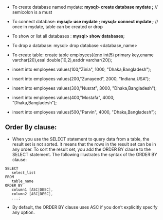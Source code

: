 - To create database named mydate:    __mysql> create database mydate ;__ // semicolon is a must 
- To connect database:  __mysql> use mydate ;__
                      __mysql> connect mydate ;__ 
// once in mydate, table can be created or drop

- To show or list all databases :   __mysql> show databases;__ 

- To drop a database:  mysql> drop database <database_name>
- To create table: create table employees((eno int(5) primary key,ename varchar(20),esal double(10,2),eaddr varchar(20));
- insert into employees values(100,"Zinia", 1000, "Dhaka,Bangladesh");
- insert into employees values(200,"Zunayeed", 2000, "Indiana,USA");
- insert into employees values(300,"Nusrat", 3000, "Dhaka,Bangladesh");
- insert into employees values(400,"Mostafa", 4000, "Dhaka,Bangladesh");
- insert into employees values(500,"Parvin", 4000, "Dhaka,Bangladesh");
 
##  Order By clause: 
- When you use the SELECT statement to query data from a table, the result set is not sorted. It means that the rows in the result set can be in any order. To sort the result set, you add the ORDER BY clause to the SELECT statement. The following illustrates the syntax of the ORDER BY  clause:
```
SELECT 
   select_list
FROM 
   table_name
ORDER BY 
   column1 [ASC|DESC], 
   column2 [ASC|DESC],
   ...;
   ```
- By default, the ORDER BY clause uses ASC if you don’t explicitly specify any option.
